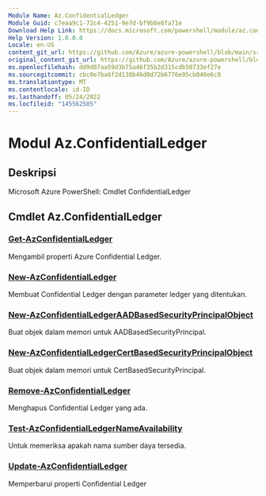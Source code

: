 ```yaml
---
Module Name: Az.ConfidentialLedger
Module Guid: c7eaa9c1-72c4-4251-9e7d-bf9b8e8fa71e
Download Help Link: https://docs.microsoft.com/powershell/module/az.confidentialledger
Help Version: 1.0.0.0
Locale: en-US
content_git_url: https://github.com/Azure/azure-powershell/blob/main/src/ConfidentialLedger/help/Az.ConfidentialLedger.md
original_content_git_url: https://github.com/Azure/azure-powershell/blob/main/src/ConfidentialLedger/help/Az.ConfidentialLedger.md
ms.openlocfilehash: dd9d07aa59d3b75a46f35b2d315cdb50733ef27e
ms.sourcegitcommit: cbc0e7ba6f2d138b46d0d72b6776e95cb040e6c8
ms.translationtype: MT
ms.contentlocale: id-ID
ms.lasthandoff: 05/24/2022
ms.locfileid: "145562585"
---
```

# Modul Az.ConfidentialLedger
## Deskripsi
Microsoft Azure PowerShell: Cmdlet ConfidentialLedger

## Cmdlet Az.ConfidentialLedger
### [Get-AzConfidentialLedger](Get-AzConfidentialLedger.md)
Mengambil properti Azure Confidential Ledger.

### [New-AzConfidentialLedger](New-AzConfidentialLedger.md)
Membuat Confidential Ledger dengan parameter ledger yang ditentukan.

### [New-AzConfidentialLedgerAADBasedSecurityPrincipalObject](New-AzConfidentialLedgerAADBasedSecurityPrincipalObject.md)
Buat objek dalam memori untuk AADBasedSecurityPrincipal.

### [New-AzConfidentialLedgerCertBasedSecurityPrincipalObject](New-AzConfidentialLedgerCertBasedSecurityPrincipalObject.md)
Buat objek dalam memori untuk CertBasedSecurityPrincipal.

### [Remove-AzConfidentialLedger](Remove-AzConfidentialLedger.md)
Menghapus Confidential Ledger yang ada.

### [Test-AzConfidentialLedgerNameAvailability](Test-AzConfidentialLedgerNameAvailability.md)
Untuk memeriksa apakah nama sumber daya tersedia.

### [Update-AzConfidentialLedger](Update-AzConfidentialLedger.md)
Memperbarui properti Confidential Ledger

